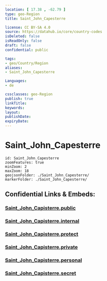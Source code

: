 ```yaml
---
location: [ 17.38 , -62.79 ] 
type: geo-Region
title: Saint_John_Capesterre

license: CC BY-SA 4.0
source: https://datahub.io/core/country-codes
isDeleted: false
isReadOnly: false
draft: false
confidential: public

tags:
- geo/Country/Region
aliases:
- Saint_John_Capesterre

Languages:
- de

cssclasses: geo-Region
publish: true
linkTitle: 
keywords: 
layout: 
publishDate: 
expiryDate: 
---
```


# Saint_John_Capesterre

```leaflet
id: Saint_John_Capesterre
zoomFeatures: true 
minZoom: 2 
maxZoom: 18
geojsonFolder: ./Saint_John_Capesterre/
markerFolder: ./Saint_John_Capesterre/
```


## Confidential Links & Embeds: 

### [Saint_John_Capisterre.public](/_public/\Earth\Continent\America~Caribbean\Saint_Kitts_and_Nevis~Islands\parishes~Saint_Kitts_and_NevisSaint_John_Capisterre.public.md) 

### [Saint_John_Capisterre.internal](/_internal/\Earth\Continent\America~Caribbean\Saint_Kitts_and_Nevis~Islands\parishes~Saint_Kitts_and_NevisSaint_John_Capisterre.internal.md) 

### [Saint_John_Capisterre.protect](/_protect/\Earth\Continent\America~Caribbean\Saint_Kitts_and_Nevis~Islands\parishes~Saint_Kitts_and_NevisSaint_John_Capisterre.protect.md) 

### [Saint_John_Capisterre.private](/_private/\Earth\Continent\America~Caribbean\Saint_Kitts_and_Nevis~Islands\parishes~Saint_Kitts_and_NevisSaint_John_Capisterre.private.md) 

### [Saint_John_Capisterre.personal](/_personal/\Earth\Continent\America~Caribbean\Saint_Kitts_and_Nevis~Islands\parishes~Saint_Kitts_and_NevisSaint_John_Capisterre.personal.md) 

### [Saint_John_Capisterre.secret](/_secret/\Earth\Continent\America~Caribbean\Saint_Kitts_and_Nevis~Islands\parishes~Saint_Kitts_and_NevisSaint_John_Capisterre.secret.md)

